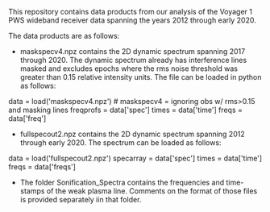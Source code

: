 This repository contains data products from our analysis of the Voyager 1 PWS wideband receiver data spanning the years 2012 through early 2020.

The data products are as follows:

- maskspecv4.npz contains the 2D dynamic spectrum spanning 2017 through 2020. The dynamic spectrum already has interference lines masked and excludes epochs where the rms noise threshold was greater than 0.15 relative intensity units. The file can be loaded in python as follows:

data = load('maskspecv4.npz') # maskspecv4 = ignoring obs w/ rms>0.15 and masking lines
freqprofs = data['spec']
times = data['time']
freqs = data['freq']

- fullspecout2.npz contains the 2D dynamic spectrum spanning 2012 through early 2020. The spectrum can be loaded as follows:

data = load('fullspecout2.npz')
specarray = data['spec']
times = data['time']
freqs = data['freqs']

- The folder Sonification_Spectra contains the frequencies and time-stamps of the weak plasma line. Comments on the format of those files is provided separately iin that folder.
